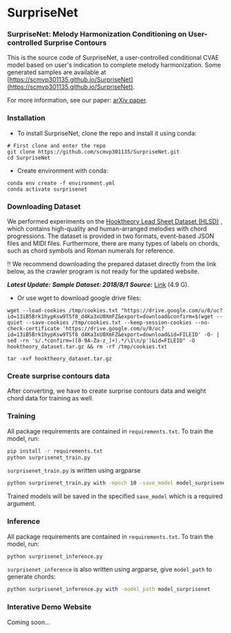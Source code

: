 # SurpriseNet

### SurpriseNet: Melody Harmonization Conditioning on User-controlled Surprise Contours
This is the source code of SurpriseNet, a user-controlled conditional CVAE model based on user's indication to complete melody harmonization.
Some generated samples are available at [https://scmvp301135.github.io/SurpriseNet](https://scmvp301135.github.io/SurpriseNet).

For more information, see our paper:
[arXiv paper](https://arxiv.org/abs/2108.00378).

### Installation
* To install SurpriseNet, clone the repo and install it using conda:

```
# First clone and enter the repo
git clone https://github.com/scmvp301135/SurpriseNet.git
cd SurpriseNet
```

* Create environment with conda:
```
conda env create -f environment.yml
conda activate surprisenet
```

### Downloading Dataset

We performed experiments on the [Hooktheory Lead Sheet Dataset (HLSD)](https://github.com/wayne391/lead-sheet-dataset) , which contains high-quality and human-arranged melodies with chord progressions. The dataset is provided in two formats, event-based JSON files and MIDI files. Furthermore, there are many types of labels on chords, such as chord symbols and Roman numerals for reference. 

‼️ We recommend downloading the prepared dataset directly from the link below, as the crawler program is not ready for the updated website.

***Latest Update:***
***Sample Dataset: 2018/8/1***
***Source:*** [Link](https://drive.google.com/file/d/13iB5Brk1hypKsw9TSf8_d4Ka3xU0XmFZ/view?usp=sharing) (4.9 G).  

* Or use wget to download  google drive files:
```
wget --load-cookies /tmp/cookies.txt "https://drive.google.com/u/0/uc?id=13iB5Brk1hypKsw9TSf8_d4Ka3xU0XmFZ&export=download&confirm=$(wget --quiet --save-cookies /tmp/cookies.txt --keep-session-cookies --no-check-certificate 'https://drive.google.com/u/0/uc?id=13iB5Brk1hypKsw9TSf8_d4Ka3xU0XmFZ&export=download&id=FILEID' -O- | sed -rn 's/.*confirm=([0-9A-Za-z_]+).*/\1\n/p')&id=FILEID" -O hooktheory_dataset.tar.gz && rm -rf /tmp/cookies.txt

tar -xvf hooktheory_dataset.tar.gz
```

### Create surprise contours data

After converting, we have to create surprise contours data and weight chord data for training as well.

### Training
All package requirements are contained in `requirements.txt`. To train the model, run:

```bash
pip install -r requirements.txt
python surprisenet_train.py
```

`surprisenet_train.py` is written using argparse

```bash
python surprisenet_train.py with -epoch 10 -save_model model_surprisenet
```

Trained models will be saved in the specified `save_model` which is a required argument.

### Inference

All package requirements are contained in `requirements.txt`. To train the model, run:

```bash
python surprisenet_inference.py
```

`surprisenet_inference` is also written using argparse, give `model_path` to generate chords:

```bash
python surprisenet_inference.py with -model_path model_surprisenet
```

### Interative Demo Website

Coming soon...






